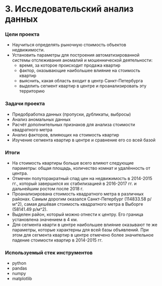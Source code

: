# 3. Исследовательский анализ данных

### Цели проекта

- Научиться определять рыночную стоимость объектов недвижимости.
- Установить параметры для построения автоматизированной системы отслеживания аномалий и мошеннической деятельности:
	- время, за которое происходит продажа квартир
	- фактор, оказывающие наибольшее влияние на стоимость квартир
	- выяснить, какая область входит в центр Санкт-Петербурга
	- выделить сегмент квартир в центре и проанализировать эту территорию

### Задачи проекта

- Предобработка данных (пропуски, дубликаты, выбросы)
- Анализ аномальных данных
- Расчёт дополнительных признаков для анализа стоимости квадратного метра
- Анализ факторов, влияющих на стоимость квартир
- Изучение сегмента квартир в центре и сравнение его со всей базой

### Итоги

- На стоимость квартиры больше всего влияют следующие параметры: общая площадь, количество комнат и удалённость от центра. 
- Отмечен полуторакратный спад цен на недвижимость в 2014-2015 гг., который завершился их стабилизацией в 2016-2017 гг. и дальнейшим ростом после 2018 г. 
- Проанализирована стоимость квадратного метра в различных районах. Самым дорогим оказался Санкт-Петербург (114833.58 р/м^2), самая дешёвая стоимость квадратного метра в Выборге (58141.49 р/м^2).  
- Выделен район, который можно отнести к центру. Его граница установлена значением в 4 км. 
- Для сегмента кварти в центре наибольшее влияние оказывают те же параметры, которые характерны для всей базы объявлений. При этом для сегмента квартир в центре отмечено более значительное падение стоимости квартир в 2014-2015 гг. 

### Используемый стек инструментов

- python
- pandas
- numpy
- matplotlib